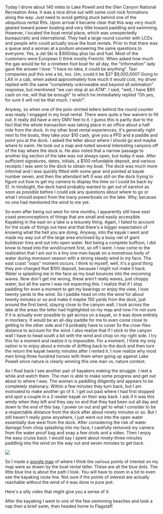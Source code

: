 Today I drove about 140 miles to Lake Powell and the Glen Canyon National Recreation Area. It was a nice drive out with some cool rock formations along the way. Just need to avoid getting stuck behind one of the ubiquitous rental RVs. Upon arrival it became clear that this way very much geared toward power boating and very little toward paddling and swimming. However, I located the boat rental place, which was unexpectedly bureaucratic and international. They had a large round counter with LCDs and people who could actually issue the boat rentals. Prior to that there was a queue and a woman at a podium answering the same questions to everyone. Yes, a Jet Ski is $300/day plus tax and fuel. Most of the customers were European (I think mostly French). When asked how much the gas would be for a nineteen foot boat for all day, the "Information" lady gave the answer I love: "I have no idea, it could be anything". Taxi companies pull this one a lot, too. Um, could it be $2? $9,000,000? Going to LAX in a cab, when asked approximately how much it would cost, my driver replied with the same "completely unknowable and beyond all estimation" response, but mentioned "we can stop at an ATM". I said, "well, I have $80 cash on me, will that be enough" to which he immediately replied "Oh yes, for sure it will not be that much. I wish!".

Anyway, so when one of the polo-shirted tellers behind the round counter was ready I engaged in my boat rental. There were quite a few waivers to fill out. It really did have a very DMV feel to it. I guess this is partly due to the fact that the whole transaction was taking place in an office about a half mile from the dock. In my other boat rental experiences, it's generally right next to the boats, they take your $10 cash, give you a PFD and a paddle and point you at the dock. I asked the teller about where I should go and maybe where to swim. He took out a map and noted several interesting canyons off of the bay where the dock is. He also noted that a narrow passage to another big section of the lake was not always open, but today it was. After sufficient signatures, dates, initials, a $100 refundable deposit, and various receipts I was sent to the dock to obtain my boat. The dock was much more informal and I was quickly fitted with some gear and pointed at kayak number seven, and then the attendant left (I was still on the dock trying to figure out how to get my camera to display the time so I could be back by 5). In hindsight, the deck hand probably wanted to get out of earshot as soon as possible before I could ask any questions about where to go or what I should expect from the many powerboats on the lake. Why, because no one had mentioned the wind to me yet.

So even after being out west for nine months, I apparently still have east coast preconceptions of things that are small and easily accessible. Kayaking in the east on a lake is a leisurely thing. Again, I failed to account for the scale of things out here and that there's a bigger expectation of knowing what the hell you are doing. Anyway, into the kayak I went and made my way out of the large area enclosed by a buoy net of giant bulldozer tires and out into open water. Not being a complete buffoon, I did know to head into the wind/current first, so off I went. I now come to the realization that I am out in a tiny one man kayak on a monstrous body of water during monsoon season with a strong steady wind in my face. The east coast "oops" moment occurs. I think to myself, well, it's a good thing they pre-charged that $100 deposit, because I might not make it back. Water is splashing me in the face as my boat bounces into the oncoming waves. Now don't get me wrong, these aren't really waves, just choppy water, but all the same I was not expecting this. I realize that if I stop paddling for even a moment to get my bearings or enjoy the view, I lose twenty yards to the wind. So I paddle head on into the wind for about twenty minutes or so and make it maybe 150 yards from the dock, just around the first bend, staying close to the canyon wall. I look across the lake at the areas the teller had highlighted on my map and now I'm not sure if it is actually ever possible to get across on a kayak, or it was done entirely in mockery. It would be an all-day paddle for me to even come close to getting to the other side and I'd probably have to cover 5x the crow-flies distance to account for the wind. I also realize that if I stick to the canyon wall I have to head south a bit with the wind and chop on my right side. I try this for a moment and realize it is impossible. For a moment, I think my only option is to enjoy about a minute of drifting back to the dock and then turn the return the kayak twenty minutes after I rented it. I now realize why most men bring three hundred horses with them when going up against Lake Powell since nature is clearly winning this one man vs. nature contest.

As I float back I see another pair of kayakers making the struggle. I rest a while and watch them. The man is able to make some progress and get out about to where I was. The woman is paddling diligently and appears to be completely stationary. Within a few minutes they turn back, but I am motivated to make another go of it. I get out past where I had first stopped and spot a couple in a 2-seater kayak on their way back. I ask if it was this windy when they left and they say no and that they had been out all day and down to the end of this bay. I power on out and get to what I consider to be a respectable distance from the dock after about ninety minutes or so. But I still haven't really gone anywhere, I just went out into the open water essentially due west from the dock. After considering the risk of water damage from chop splashing into my face, I carefully removed my camera from the water proof bag and snap a few shots and a video. Then I enjoy the easy cruise back. I would say I spent about ninety-three minutes paddling into the wind on the way out and seven minutes to get back.

![](/photos/flagstaff_2008_part_1/102_lake_powell_kayak.jpg)

So I made a [google map](http://maps.google.com/maps/ms?f=d&ie=UTF8&hl=en&msa=0&msid=109710505866305463964.0004530f5f18266ec6f0c&ll=37.008653,-111.47707&spn=0.124468,0.276375&t=p&z=13) of where I think the various points of interest on my map were as drawn by the boat rental teller. These are all the blue dots. The little blue line is about the path I took. You will have to zoom in a bit to even see the kayaking route line. Not sure if the points of interest are actually reachable without the wind of it was done in pure jest.

Here's a silly video that might give you a sense of it: <object width="425" height="344" data="http://www.youtube.com/v/T4NKHQs1318&amp;hl=en&amp;fs=1&amp;rel=0" type="application/x-shockwave-flash"><param name="movie" value="http://www.youtube.com/v/T4NKHQs1318&amp;hl=en&amp;fs=1&amp;rel=0"><param name="allowFullScreen" value="true"><param name="allowscriptaccess" value="always"></object>

After the kayaking I went to one of the few swimming beaches and took a nap then a brief swim, then headed home to Flagstaff.
